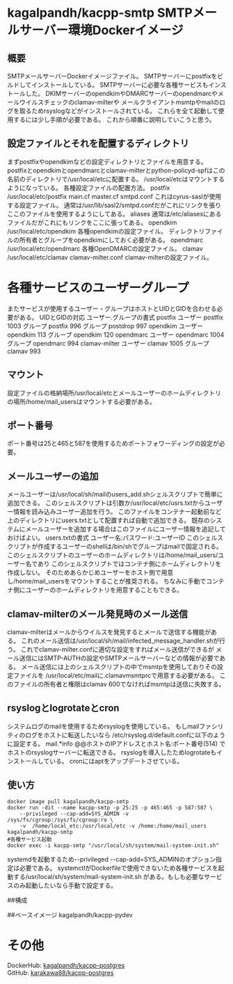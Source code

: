 # kagalpandh/kacpp-smtp SMTPメールサーバー環境Dockerイメージ

## 概要
SMTPメールサーバーDockerイメージファイル。
SMTPサーバーにpostfixをビルドしてインストールしている。
SMTPサーバーに必要な各種サービスもインストールした。
DKIMサーバーのopendkimやDMARCサーバーのopendmarcやメールウイルスチェックのclamav-milterや
メールクライアントmsmtpやmailのログを取るためrsyslogなどがインストールされている。
これらを全て起動して使用するには少し手順が必要である。
これから順番に説明していこうと思う。

## 設定ファイルとそれを配置するディレクトリ
まずpostfixやopendkimなどの設定ディレクトリとファイルを用意する。
postfixとopendkimとopendmarcとclamav-milterとpython-policyd-spfはこの名前のディレクトリで/usr/local/etcに配置する。
/usr/local/etcはマウントするようになっている。
各種設定ファイルの配置方法。
postfix
    /usr/local/etc/postfix
        main.cf
        master.cf
        smtpd.conf
            これはcyrus-saslが使用する設定ファイル。
            通常は/usr/lib/sasl2/smtpd.confだがこれにリンクを張りここのファイルを使用するようにしてある。
        aliases
            通常は/etc/aliasesにあるファイルだがこれにもリンクをここに張ってある。
opendkim
    /usr/local/etc/opendkim
        各種opendkimの設定ファイル。
        ディレクトリファイルの所有者とグループをopendkimにしておく必要がある。
opendmarc
    /usr/local/etc/opendmarc
    各種OpenDMARCの設定ファイル。
clamav
    /usr/local/etc/clamav
        clamav-milter.conf
            clamav-milterの設定ファイル。

# 各種サービスのユーザーグループ
またサービスが使用するユーザー・グループはホストとUIDとGIDを合わせる必要がある。
UIDとGIDの対応 ユーザー.グループの書式
postfix
ユーザー    postfix     1003
グループ    postfix     996
グループ    postdrop    997
opendkim
ユーザー    opendkim    113
グループ    opendkim    120
opendmarc
ユーザー    opendmarc   1004
グループ    opendmarc   994
clamav-milter
ユーザー    clamav      1005
グループ    clamav      993

## マウント
設定ファイルの格納場所/usr/local/etcとメールユーザーのホームディレクトリの場所/home/mail_usersはマウントする必要がある。

## ポート番号
ポート番号は25と465と587を使用するためポートフォワーディングの設定が必要。

## メールユーザーの追加
メールユーザーは/usr/local/sh/mailのusers_add.shシェルスクリプトで簡単に追加できる。
このシェルスクリプトは引数か/usr/local/etc/usrs.txtからユーザー情報を読み込みユーザー追加を行う。
このファイルをコンテナー起動前など上のディレクトリにusers.txtとして配置すれば自動で追加できる。
既存のシステムにメールユーザーを追加する場合はこのファイルにユーザー情報を追記しておけばよい。
users.txtの書式
ユーザー名:パスワード:ユーザーID
このシェルスクリプトが作成するユーザーのshellは/bin/shでグループはmailで固定される。
このシェルスクリプトのユーザーのホームディレクトリは/home/mail_users/ユーザー名であり
このシェルスクリプトではコンテナ側にホームディレクトリを作成しない。
そのためあらかじめユーザーをホスト側で用意し/home/mail_usersをマウントすることが推奨される。
ちなみに手動でコンテナ側にユーザーのホームディレクトリを用意することもできる。

## clamav-milterのメール発見時のメール送信
clamav-milterはメールからウイルスを発見するとメールで送信する機能がある。
これのメール送信は/usr/local/sh/mail/infected_message_handler.shが行う。
これでclamav-milter.confに適切な設定をすればメール送信ができるが
メール送信にはSMTP-AUTHの設定やSMTPメールサーバーなどの情報が必要である。
メール送信には上のシェルスクリプトの中でmsmtpを使用しておりその設定ファイルを
/usr/local/etc/mailに.clamavmsmtprcで用意する必要がある。
このファイルの所有者と権限はclamav 600でなければmsmtpは送信に失敗する。

## rsyslogとlogrotateとcron
システムログのmailを使用するためrsyslogを使用している。
もしmailファシリティのログをホストに転送したいなら
/etc/rsyslog.d/default.confに以下のように設定する。
mail.*info          @@ホストのIPアドレスとホスト名:ポート番号(514)
でホストのrsyslogサーバーに転送できる。
rsyslogを導入したためlogrotateもインストールしている。
cronにはaptをアップデートさせている。

## 使い方
```shell
docker image pull kagalpandh/kacpp-smtp
docker run -dit --name kacpp-smtp -p 25:25 -p 465:465 -p 587:587 \
    --privileged --cap-add=SYS_ADMIN -v /sys/fs/cgroup:/sys/fs/cgroup:ro \
    -v  /home/local_etc:/usr/local/etc -v /home:/home/mail_users kagalpandh/kacpp-smtp
#各種サービス起動
docker exec -i kacpp-smtp "/usr/local/sh/system/mail-system-init.sh"
```
systemdを起動するため--privileged --cap-add=SYS_ADMINのオプション指定は必要である。
systemctlがDockerfileで使用できないため各種サービスを起動する/usr/local/sh/system/mail-system-init.sh
がある。もしも必要なサービスのみ起動したいなら手動で設定する。

##構成

##ベースイメージ
kagalpandh/kacpp-pydev

# その他
DockerHub: [kagalpandh/kacpp-postgres](https://hub.docker.com/repository/docker/kagalpandh/kacpp-smtp)<br />
GitHub: [karakawa88/kacpp-postgres](https://github.com/karakawa88/kacpp-smtp)

